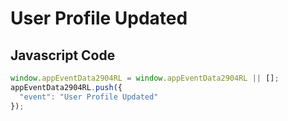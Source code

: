 # User Profile Updated

## Javascript Code
```js
window.appEventData2904RL = window.appEventData2904RL || [];
appEventData2904RL.push({
  "event": "User Profile Updated"
});
```





